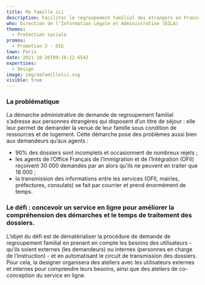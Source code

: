 ```yaml
---
title: Ma famille ici
description: Faciliter le regroupement familial des étrangers en France
who: Direction de l’Information Légale et Administrative (DILA)
themes:
  - Protection sociale
promos:
  - Promotion 3 - DIG
town: Paris
date: 2021-10-26T09:16:12.654Z
expertises:
  - Design
image: img/mafamilleici.svg
visible: true
---
```

### La problématique

La démarche administrative de demande de regroupement familial s’adresse aux personnes étrangères qui disposent d’un titre de séjour : elle leur permet de demander la venue de leur famille sous condition de ressources et de logement. Cette démarche pose des problèmes aussi bien aux demandeurs qu’aux agents :

* 90% des dossiers sont incomplets et occasionnent de nombreux rejets ;
* les agents de l’Office Français de l’Immigration et de l’Intégration (OFII) reçoivent 30 000 demandes par an alors qu’ils ne peuvent en traiter que 18 000 ;
* la transmission des informations entre les services (OFII, mairies, préfectures, consulats) se fait par courrier et prend énormément de temps.

### Le défi : concevoir un service en ligne pour améliorer la compréhension des démarches et le temps de traitement des dossiers.

L’objet du défi est de dématérialiser la procédure de demande de regroupement familial en prenant en compte les besoins des utilisateurs - qu’ils soient externes (les demandeurs) ou internes (personnes en charge de l’instruction) - et en automatisant le circuit de transmission des dossiers. Pour cela, la designer organisera des ateliers avec les utilisateurs externes et internes pour comprendre leurs besoins, ainsi que des ateliers de co-conception du service en ligne.